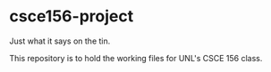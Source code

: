 # csce156-project
Just what it says on the tin.

This repository is to hold the working files for UNL's CSCE 156 class.
